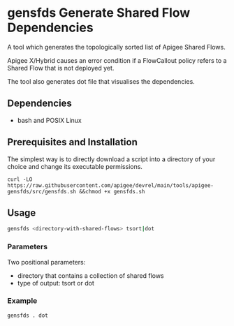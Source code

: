 # gensfds Generate Shared Flow Dependencies

A tool which generates the topologically sorted list of Apigee Shared Flows.

Apigee X/Hybrid causes an error condition if a FlowCallout policy refers to
a Shared Flow that is not deployed yet.

The tool also generates dot file that visualises the dependencies.

## Dependencies

- bash and POSIX Linux

## Prerequisites and Installation

The simplest way is to directly download a script into a directory of your choice
and change its executable permissions.

```
curl -LO https://raw.githubusercontent.com/apigee/devrel/main/tools/apigee-gensfds/src/gensfds.sh &&chmod +x gensfds.sh
```

## Usage

```bash
gensfds <directory-with-shared-flows> tsort|dot
```

### Parameters

Two positional parameters:

- directory that contains a collection of shared flows
- type of output: tsort or dot

### Example

```bash
gensfds . dot
```